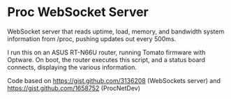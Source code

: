 # Proc WebSocket Server

WebSocket server that reads uptime, load, memory, and bandwidth system information from /proc, pushing updates out every 500ms.

I run this on an ASUS RT-N66U router, running Tomato firmware with Optware. On boot, the router executes this script, and a status board connects, displaying the various information.

Code based on https://gist.github.com/3136208 (WebSockets server) and https://gist.github.com/1658752 (ProcNetDev)